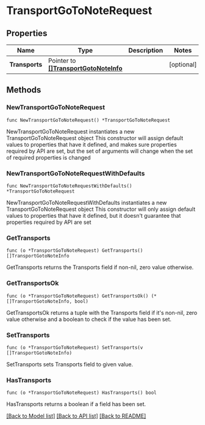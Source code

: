 # TransportGoToNoteRequest

## Properties

Name | Type | Description | Notes
------------ | ------------- | ------------- | -------------
**Transports** | Pointer to [**[]TransportGotoNoteInfo**](TransportGotoNoteInfo.md) |  | [optional] 

## Methods

### NewTransportGoToNoteRequest

`func NewTransportGoToNoteRequest() *TransportGoToNoteRequest`

NewTransportGoToNoteRequest instantiates a new TransportGoToNoteRequest object
This constructor will assign default values to properties that have it defined,
and makes sure properties required by API are set, but the set of arguments
will change when the set of required properties is changed

### NewTransportGoToNoteRequestWithDefaults

`func NewTransportGoToNoteRequestWithDefaults() *TransportGoToNoteRequest`

NewTransportGoToNoteRequestWithDefaults instantiates a new TransportGoToNoteRequest object
This constructor will only assign default values to properties that have it defined,
but it doesn't guarantee that properties required by API are set

### GetTransports

`func (o *TransportGoToNoteRequest) GetTransports() []TransportGotoNoteInfo`

GetTransports returns the Transports field if non-nil, zero value otherwise.

### GetTransportsOk

`func (o *TransportGoToNoteRequest) GetTransportsOk() (*[]TransportGotoNoteInfo, bool)`

GetTransportsOk returns a tuple with the Transports field if it's non-nil, zero value otherwise
and a boolean to check if the value has been set.

### SetTransports

`func (o *TransportGoToNoteRequest) SetTransports(v []TransportGotoNoteInfo)`

SetTransports sets Transports field to given value.

### HasTransports

`func (o *TransportGoToNoteRequest) HasTransports() bool`

HasTransports returns a boolean if a field has been set.


[[Back to Model list]](../README.md#documentation-for-models) [[Back to API list]](../README.md#documentation-for-api-endpoints) [[Back to README]](../README.md)


